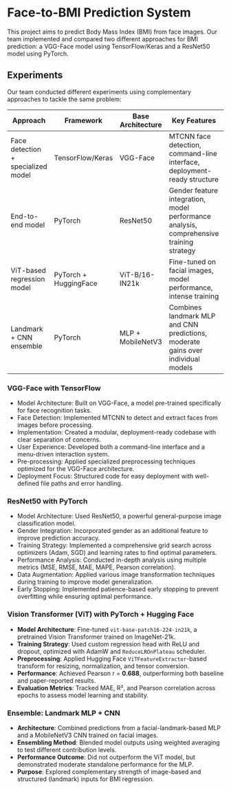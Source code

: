 # Face-to-BMI Prediction System

This project aims to predict Body Mass Index (BMI) from face images. Our team implemented and compared two different approaches for BMI prediction: a VGG-Face model using TensorFlow/Keras and a ResNet50 model using PyTorch.

## Experiments

Our team conducted different experiments using complementary approaches to tackle the same problem:

|  **Approach**                          | **Framework**        | **Base Architecture** | **Key Features**                                                                 | **Pearson r Correlation** |
|----------------------------------------|----------------------|-----------------------|----------------------------------------------------------------------------------|---------------|
| Face detection + specialized model     | TensorFlow/Keras     | VGG-Face              | MTCNN face detection, command-line interface, deployment-ready structure         | |
| End-to-end model                       | PyTorch              | ResNet50              | Gender feature integration, model performance analysis, comprehensive training strategy | 0.661 |
| ViT-based regression model             | PyTorch + HuggingFace| ViT-B/16-IN21k        | Fine-tuned on facial images, model performance, intense training | 0.685|
| Landmark + CNN ensemble                | PyTorch              | MLP + MobileNetV3     | Combines landmark MLP and CNN predictions, moderate gains over individual models  | 0.584 |



### VGG-Face with TensorFlow

- Model Architecture: Built on VGG-Face, a model pre-trained specifically for face recognition tasks.
- Face Detection: Implemented MTCNN to detect and extract faces from images before processing.
- Implementation: Created a modular, deployment-ready codebase with clear separation of concerns.
- User Experience: Developed both a command-line interface and a menu-driven interaction system.
- Pre-processing: Applied specialized preprocessing techniques optimized for the VGG-Face architecture.
- Deployment Focus: Structured code for easy deployment with well-defined file paths and error handling.


### ResNet50 with PyTorch

- Model Architecture: Used ResNet50, a powerful general-purpose image classification model.
- Gender Integration: Incorporated gender as an additional feature to improve prediction accuracy.
- Training Strategy: Implemented a comprehensive grid search across optimizers (Adam, SGD) and learning rates to find optimal parameters.
- Performance Analysis: Conducted in-depth analysis using multiple metrics (MSE, RMSE, MAE, MAPE, Pearson correlation).
- Data Augmentation: Applied various image transformation techniques during training to improve model generalization.
- Early Stopping: Implemented patience-based early stopping to prevent overfitting while ensuring optimal performance.

### Vision Transformer (ViT) with PyTorch + Hugging Face
- **Model Architecture**: Fine-tuned `vit-base-patch16-224-in21k`, a pretrained Vision Transformer trained on ImageNet-21k.
- **Training Strategy**: Used custom regression head with ReLU and dropout, optimized with AdamW and `ReduceLROnPlateau` scheduler.
- **Preprocessing**: Applied Hugging Face `ViTFeatureExtractor`-based transform for resizing, normalization, and tensor conversion.
- **Performance**: Achieved Pearson r = **0.688**, outperforming both baseline and paper-reported results.
- **Evaluation Metrics**: Tracked MAE, R², and Pearson correlation across epochs to assess model learning and stability.

### Ensemble: Landmark MLP + CNN
- **Architecture**: Combined predictions from a facial-landmark-based MLP and a MobileNetV3 CNN trained on facial images.
- **Ensembling Method**: Blended model outputs using weighted averaging to test different contribution levels.
- **Performance Outcome**: Did not outperform the ViT model, but demonstrated moderate standalone performance for the MLP.
- **Purpose**: Explored complementary strength of image-based and structured (landmark) inputs for BMI regression.


